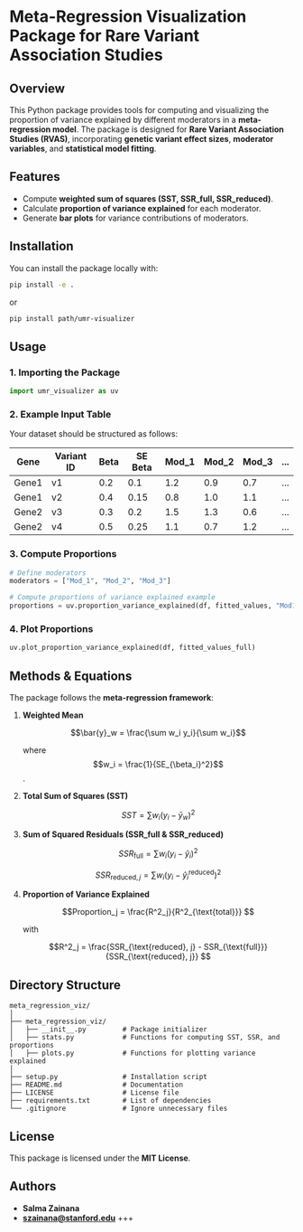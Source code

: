 

# **Meta-Regression Visualization Package for Rare Variant Association Studies**

## **Overview**

This Python package provides tools for computing and visualizing the proportion of variance explained by different moderators in a **meta-regression model**. The package is designed for **Rare Variant Association Studies (RVAS)**, incorporating **genetic variant effect sizes**, **moderator variables**, and **statistical model fitting**.

## **Features**

- Compute **weighted sum of squares (SST, SSR\_full, SSR\_reduced)**.
- Calculate **proportion of variance explained** for each moderator.
- Generate **bar plots** for variance contributions of moderators.

## **Installation**

You can install the package locally with:

```bash
pip install -e .
```

or

```bash
pip install path/umr-visualizer
```

## **Usage**

### **1. Importing the Package**

```python
import umr_visualizer as uv
```

### **2. Example Input Table**

Your dataset should be structured as follows:

| Gene  | Variant ID | Beta | SE Beta | Mod\_1 | Mod\_2 | Mod\_3 | ... |
| ----- | ---------- | ---- | ------- | ------ | ------ | ------ | --- |
| Gene1 | v1         | 0.2  | 0.1     | 1.2    | 0.9    | 0.7    | ... |
| Gene1 | v2         | 0.4  | 0.15    | 0.8    | 1.0    | 1.1    | ... |
| Gene2 | v3         | 0.3  | 0.2     | 1.5    | 1.3    | 0.6    | ... |
| Gene2 | v4         | 0.5  | 0.25    | 1.1    | 0.7    | 1.2    | ... |

### **3. Compute Proportions**

```python
# Define moderators
moderators = ["Mod_1", "Mod_2", "Mod_3"]

# Compute proportions of variance explained example
proportions = uv.proportion_variance_explained(df, fitted_values, "Mod1")
```

### **4. Plot Proportions**

```python
uv.plot_proportion_variance_explained(df, fitted_values_full)
```

## **Methods & Equations**

The package follows the **meta-regression framework**:

1. **Weighted Mean**

   $$\bar{y}_w = \frac{\sum w_i y_i}{\sum w_i}$$

   where
    $$w_i = \frac{1}{SE_{\beta_i}^2}$$.

3. **Total Sum of Squares (SST)**


   $$SST = \sum w_i (y_i - \bar{y}_w)^2
   $$

4. **Sum of Squared Residuals (SSR\_full & SSR\_reduced)**

   $$SSR_{\text{full}} = \sum w_i (y_i - \hat{y}_i)^2
   $$

   $$SSR_{\text{reduced}, j} = \sum w_i (y_i - \hat{y}_i^{\text{reduced}})^2
   $$

5. **Proportion of Variance Explained**

   $$Proportion_j = \frac{R^2_j}{R^2_{\text{total}}}
   $$

   with

   $$R^2_j = \frac{SSR_{\text{reduced}, j} - SSR_{\text{full}}}{SSR_{\text{reduced}, j}}
   $$

## **Directory Structure**

```
meta_regression_viz/
│
├── meta_regression_viz/
│   ├── __init__.py         # Package initializer
│   ├── stats.py            # Functions for computing SST, SSR, and proportions
│   ├── plots.py            # Functions for plotting variance explained
│
├── setup.py                # Installation script
├── README.md               # Documentation
├── LICENSE                 # License file
├── requirements.txt        # List of dependencies
└── .gitignore              # Ignore unnecessary files
```

## **License**

This package is licensed under the **MIT License**.

## **Authors**

- **Salma Zainana**
- **[szainana@stanford.edu](mailto\:szainana@stanford.edu)**
  +++

